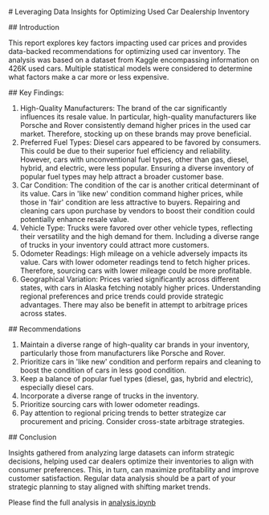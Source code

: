# Leveraging Data Insights for Optimizing Used Car Dealership Inventory 

## Introduction

This report explores key factors impacting used car prices and provides data-backed recommendations for optimizing used car inventory. The analysis was based on a dataset from Kaggle encompassing information on 426K used cars. Multiple statistical models were considered to determine what factors make a car more or less expensive.

## Key Findings:

1. High-Quality Manufacturers: The brand of the car significantly influences its resale value. In particular, high-quality manufacturers like Porsche and Rover consistently demand higher prices in the used car market. Therefore, stocking up on these brands may prove beneficial.
2. Preferred Fuel Types: Diesel cars appeared to be favored by consumers. This could be due to their superior fuel efficiency and reliability. However, cars with unconventional fuel types, other than gas, diesel, hybrid, and electric, were less popular. Ensuring a diverse inventory of popular fuel types may help attract a broader customer base.
3. Car Condition: The condition of the car is another critical determinant of its value. Cars in 'like new' condition command higher prices, while those in 'fair' condition are less attractive to buyers. Repairing and cleaning cars upon purchase by vendors to boost their condition could potentially enhance resale value.
4. Vehicle Type: Trucks were favored over other vehicle types, reflecting their versatility and the high demand for them. Including a diverse range of trucks in your inventory could attract more customers.
5. Odometer Readings: High mileage on a vehicle adversely impacts its value. Cars with lower odometer readings tend to fetch higher prices. Therefore, sourcing cars with lower mileage could be more profitable.
6. Geographical Variation: Prices varied significantly across different states, with cars in Alaska fetching notably higher prices. Understanding regional preferences and price trends could provide strategic advantages. There may also be benefit in attempt to arbitrage prices across states.

## Recommendations

1. Maintain a diverse range of high-quality car brands in your inventory, particularly those from manufacturers like Porsche and Rover.
2. Prioritize cars in 'like new' condition and perform repairs and cleaning to boost the condition of cars in less good condition.
3. Keep a balance of popular fuel types (diesel, gas, hybrid and electric), especially diesel cars.
4. Incorporate a diverse range of trucks in the inventory.
5. Prioritize sourcing cars with lower odometer readings.
6. Pay attention to regional pricing trends to better strategize car procurement and pricing. Consider cross-state arbitrage strategies.

## Conclusion

Insights gathered from analyzing large datasets can inform strategic decisions, helping used car dealers optimize their inventories to align with consumer preferences. This, in turn, can maximize profitability and improve customer satisfaction. Regular data analysis should be a part of your strategic planning to stay aligned with shifting market trends.

Please find the full analysis in [analysis.ipynb](analysis.ipynb)